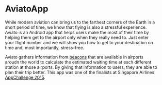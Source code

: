 # AviatoApp

While modern aviation can bring us to the farthest corners of the Earth in a short period of time, we know that flying is also a stressful experience. Aviato is an Android app that helps users make the most of their time by helping them get to the airport only when they really need to. Just enter your flight number and we will show you how to get to your destination on time and, most importantly, stress-free. 

Aviato gathers information from [beacons](http://www.sita.aero/innovation/sita-lab/ibeacons) that are available in airports aroudn the world to calculate the estimated waiting time at each different station at those airports. By giving that information to users, they are able to plan their trip better. This app was one of the finalists at Singapore Airlines' [AppChallenge 2015](http://appchallenge.singaporeair.com/).
